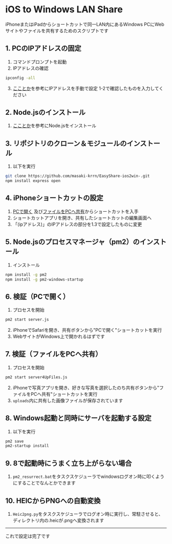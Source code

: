 # iOS to Windows LAN Share

iPhoneまたはiPadからショートカットで同一LAN内にあるWindows PCにWebサイトやファイルを共有するためのスクリプトです

## 1. PCのIPアドレスの固定
1. コマンドプロンプトを起動  
2. IPアドレスの確認  
```bash
ipconfig -all
```
3. [こことか](https://www.buffalo.jp/support/faq/detail/15257.html)を参考にIPアドレスを手動で設定 1-2で確認したものを入力してください

## 2. Node.jsのインストール
1. [こことか](https://medium-company.com/node-js%E3%81%AE%E3%82%A4%E3%83%B3%E3%82%B9%E3%83%88%E3%83%BC%E3%83%AB%E6%89%8B%E9%A0%86/)を参考にNode.jsをインストール  
  
## 3. リポジトリのクローン＆モジュールのインストール
1. 以下を実行
```bash
git clone https://github.com/masaki-krrn/EasyShare-ios2win-.git  
npm install express open
```
  
## 4. iPhoneショートカットの設定
1. [PCで開く](https://www.icloud.com/shortcuts/71b8ca2c4a31428cb14c0a40dd08ce51) 及び[ファイルをPCへ共有](https://www.icloud.com/shortcuts/b73b3bcd178a4710969978924372e05c)からショートカットを入手  
2. ショートカットアプリを開き、共有したショートカットの編集画面へ      
3. 「(ipアドレス)」のIPアドレスの部分を1.3で設定したものに変更
  
## 5. Node.jsのプロセスマネージャ（pm2）のインストール
1. インストール
```bash
npm install -g pm2  
npm install -g pm2-windows-startup
```
## 6. 検証（PCで開く）
1. プロセスを開始
```bash
pm2 start server.js
```
2. iPhoneでSafariを開き、共有ボタンから"PCで開く"ショートカットを実行      
3. WebサイトがWindows上で開かれるはずです     
  
## 7. 検証（ファイルをPCへ共有）
1. プロセスを開始
```bash
pm2 start server4UpFiles.js
```
2. iPhoneで写真アプリを開き、好きな写真を選択したのち共有ボタンから"ファイルをPCへ共有"ショートカットを実行  
3. `uploads`内に共有した画像ファイルが保存されています  
  
## 8. Windows起動と同時にサーバを起動する設定
1. 以下を実行
```bash
pm2 save  
pm2-startup install
```
  
## 9. 8で起動時にうまく立ち上がらない場合
1. `pm2_resurrect.bat`をタスクスケジューラでwindowsログオン時に叩くようにすることでなんとかできます  
  
## 10. HEICからPNGへの自動変換
1.  `Heic2png.py`をタスクスケジューラでログオン時に実行し、常駐させると、ディレクトリ内の.heicが.pngへ変換されます   
  
---


これで設定は完了です  
